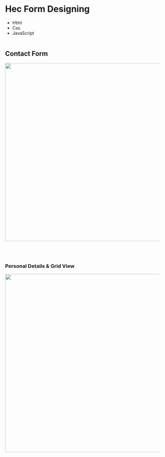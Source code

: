 # Hec Form Designing 
* Html
* Css
* JavaScript
<br> <br>
## Contact Form 
<a href="https://user-images.githubusercontent.com/92297443/210093271-2046c9c8-6c87-4ec5-b030-7c889f0618e5.png"><img src="https://user-images.githubusercontent.com/92297443/210093271-2046c9c8-6c87-4ec5-b030-7c889f0618e5.png"  align="center" height="580px" width="800px" ></a>


<br><br>
### Personal Details & Grid View
<a href="https://user-images.githubusercontent.com/92297443/210093070-a349ff58-244b-46ff-91e3-a16fb358c337.png"><img src="https://user-images.githubusercontent.com/92297443/210093070-a349ff58-244b-46ff-91e3-a16fb358c337.png"  align="center" height="580px" width="800px" ></a>
